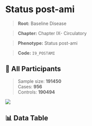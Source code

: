 # Status post-ami

> **Root:** Baseline Disease  

> **Chapter:** Chapter IX- Circulatory  

> **Phenotype:** Status post-ami  

> **Code:** `I9_POSTAMI`

## 🧪 All Participants  
> Sample size: **191450**  
> Cases: **956**  
> Controls: **190494**
<img src="/Sensitive/Figures/ALL/Baseline/I9_POSTAMI.png"/>

## 📊 Data Table
<CsvTableMRF src="/Sensitive/Data/ALL/Baseline/LG_I9_POSTAMI.csv"/>

